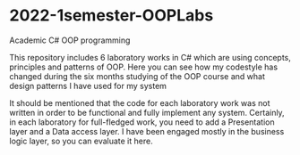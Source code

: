# 2022-1semester-OOPLabs
Academic C# OOP programming

This repository includes 6 laboratory works in C# which are using concepts, principles and patterns of OOP. Here you can see how my codestyle has changed during the six months studying of the OOP course and what design patterns I have used for my system

It should be mentioned that the code for each laboratory work was not written in order to be functional and fully implement any system. Certainly, in each laboratory for full-fledged work, you need to add a Presentation layer and a Data access layer. I have been engaged mostly in the business logic layer, so you can evaluate it here.

